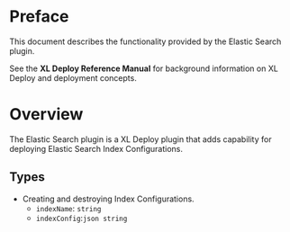 # Preface #

This document describes the functionality provided by the Elastic Search plugin.

See the **XL Deploy Reference Manual** for background information on XL Deploy and deployment concepts.

# Overview #

The Elastic Search plugin is a XL Deploy plugin that adds capability for deploying Elastic Search Index Configurations.

## Types ##

+ Creating and destroying Index Configurations. 
  * `indexName`: `string` 
  * `indexConfig`:`json string`	